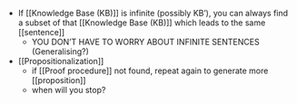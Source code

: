 - If [[Knowledge Base (KB)]] is infinite (possibly KB’), you can always find a subset of that [[Knowledge Base (KB)]] which leads to the same [[sentence]]
	- YOU DON’T HAVE TO WORRY ABOUT INFINITE SENTENCES (Generalising?)
- [[Propositionalization]]
    - if [[Proof procedure]] not found, repeat again to generate more [[proposition]]
    - when will you stop?